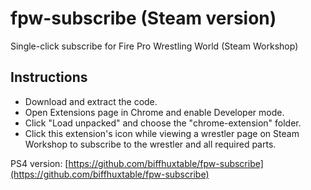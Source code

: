 # fpw-subscribe (Steam version)
Single-click subscribe for Fire Pro Wrestling World (Steam Workshop)

## Instructions

- Download and extract the code.
- Open Extensions page in Chrome and enable Developer mode.
- Click "Load unpacked" and choose the "chrome-extension" folder.
- Click this extension's icon while viewing a wrestler page on Steam Workshop to subscribe to the wrestler and all required parts.

PS4 version: [https://github.com/biffhuxtable/fpw-subscribe](https://github.com/biffhuxtable/fpw-subscribe)
